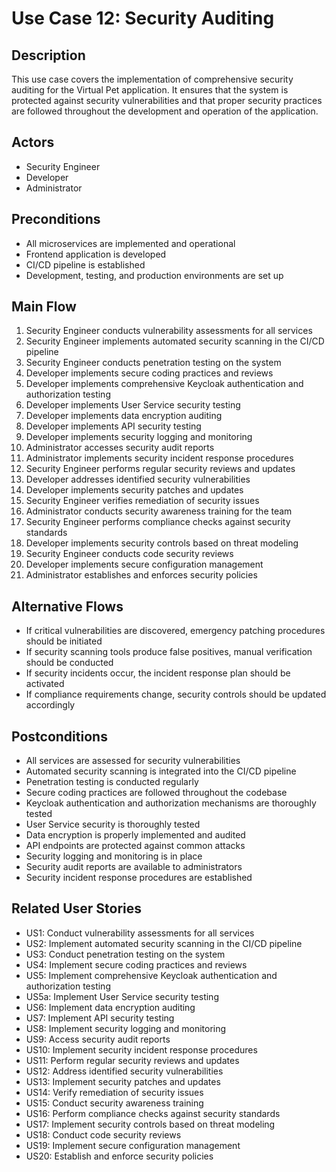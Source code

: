 # Use Case 12: Security Auditing

## Description
This use case covers the implementation of comprehensive security auditing for the Virtual Pet application. It ensures that the system is protected against security vulnerabilities and that proper security practices are followed throughout the development and operation of the application.

## Actors
- Security Engineer
- Developer
- Administrator

## Preconditions
- All microservices are implemented and operational
- Frontend application is developed
- CI/CD pipeline is established
- Development, testing, and production environments are set up

## Main Flow
1. Security Engineer conducts vulnerability assessments for all services
2. Security Engineer implements automated security scanning in the CI/CD pipeline
3. Security Engineer conducts penetration testing on the system
4. Developer implements secure coding practices and reviews
5. Developer implements comprehensive Keycloak authentication and authorization testing
6. Developer implements User Service security testing
7. Developer implements data encryption auditing
8. Developer implements API security testing
9. Developer implements security logging and monitoring
10. Administrator accesses security audit reports
11. Administrator implements security incident response procedures
12. Security Engineer performs regular security reviews and updates
13. Developer addresses identified security vulnerabilities
14. Developer implements security patches and updates
15. Security Engineer verifies remediation of security issues
16. Administrator conducts security awareness training for the team
17. Security Engineer performs compliance checks against security standards
18. Developer implements security controls based on threat modeling
19. Security Engineer conducts code security reviews
20. Developer implements secure configuration management
21. Administrator establishes and enforces security policies

## Alternative Flows
- If critical vulnerabilities are discovered, emergency patching procedures should be initiated
- If security scanning tools produce false positives, manual verification should be conducted
- If security incidents occur, the incident response plan should be activated
- If compliance requirements change, security controls should be updated accordingly

## Postconditions
- All services are assessed for security vulnerabilities
- Automated security scanning is integrated into the CI/CD pipeline
- Penetration testing is conducted regularly
- Secure coding practices are followed throughout the codebase
- Keycloak authentication and authorization mechanisms are thoroughly tested
- User Service security is thoroughly tested
- Data encryption is properly implemented and audited
- API endpoints are protected against common attacks
- Security logging and monitoring is in place
- Security audit reports are available to administrators
- Security incident response procedures are established

## Related User Stories
- US1: Conduct vulnerability assessments for all services
- US2: Implement automated security scanning in the CI/CD pipeline
- US3: Conduct penetration testing on the system
- US4: Implement secure coding practices and reviews
- US5: Implement comprehensive Keycloak authentication and authorization testing
- US5a: Implement User Service security testing
- US6: Implement data encryption auditing
- US7: Implement API security testing
- US8: Implement security logging and monitoring
- US9: Access security audit reports
- US10: Implement security incident response procedures
- US11: Perform regular security reviews and updates
- US12: Address identified security vulnerabilities
- US13: Implement security patches and updates
- US14: Verify remediation of security issues
- US15: Conduct security awareness training
- US16: Perform compliance checks against security standards
- US17: Implement security controls based on threat modeling
- US18: Conduct code security reviews
- US19: Implement secure configuration management
- US20: Establish and enforce security policies